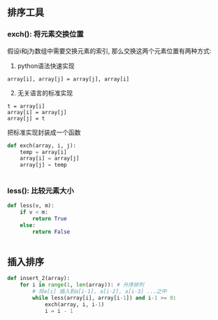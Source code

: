 ## 排序工具

### exch(): 将元素交换位置
假设i和j为数组中需要交换元素的索引, 那么交换这两个元素位置有两种方式:

1. python语法快速实现
```
array[i], array[j] = array[j], array[i]
```
2. 无关语言的标准实现

```
t = array[i]
array[i] = array[j]
array[j] = t
```

把标准实现封装成一个函数
```python
def exch(array, i, j):
    temp = array[i]
    array[i] = array[j]
    array[j] = temp
 
```
### less(): 比较元素大小
```python
def less(v, m):
    if v < m:
        return True
    else:
        return False
 
```

## 插入排序
```python
def insert_2(array):
    for i in range(1, len(array)): # 升序排列
        # 将a[i] 插入到a[i-1], a[i-2], a[i-3] ...之中
        while less(array[i], array[i-1]) and i-1 >= 0:
            exch(array, i, i-1)
            i = i - 1
```

